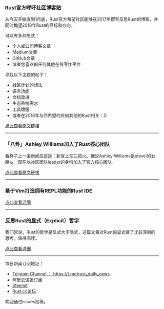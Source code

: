 ###  Rust官方呼吁社区博客贴

从今天开始直到1月底，Rust官方希望社区能够在2017年撰写反思Rust的博客，并同时瞻望2018年Rust的目标和方向。

可以有多种形式：

- 个人或公司博客文章
- Medium文章
- GitHub文章
- 或者您喜欢的任何其他在线写作平台

寻找以下主题的帖子：

- 社区计划的想法
- 语言功能
- 文档改进
- 生态系统需求
- 工具增强
- 或者在2018年与你希望的任何其他的Rust相关：D

[点此查看原文链接](https://blog.rust-lang.org/2018/01/03/new-years-rust-a-call-for-community-blogposts.html)

---

### 「八卦」Ashley Williams加入了Rust核心团队

看样子上一条新闻应该是：新官上任三把火。据说Ashley Williams是stevel的女朋友，现在以社区团队leader的身份加入了官方核心团队。

[点此查看原文链接](https://internals.rust-lang.org/t/announcement-ashley-williams-joins-the-core-team-and-taking-lead-of-the-community-team/6453)


---

###  基于Vim打造拥有REPL功能的Rust IDE

[点此查看详细](https://startupsventurecapital.com/rust-ide-repl-in-vim-11daa921a2c4)


---


###  反思Rust的显式（Explicit）哲学

我们常说，Rust的哲学是显式大于隐式，这篇文章对Rust的显式做了比较深刻的思考，值得阅读。

[点此查看详细](https://boats.gitlab.io/blog/post/2017-12-27-things-explicit-is-not/)



---

每日新闻订阅地址：

- [Telgram Channel ： https://t.me/rust_daily_news ](https://t.me/rust_daily_news )
- [阿里云语雀订阅](https://www.yuque.com/chaosbot/rustnews)
- [Steemit](https://steemit.com/@blackanger)
- [Rust.cc论坛](https://rust.cc)

欢迎通过issues投稿。
